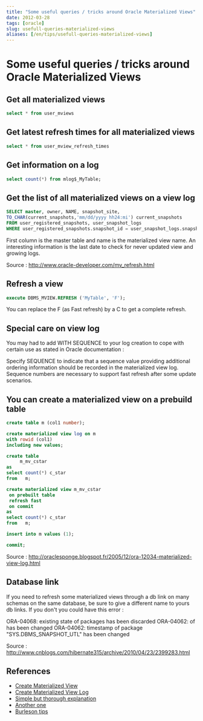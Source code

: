 ```yaml
---
title: "Some useful queries / tricks around Oracle Materialized Views"
date: 2012-03-28
tags: [oracle]
slug: usefull-queries-materialized-views
aliases: [/en/tips/usefull-queries-materialized-views]
---
```

# Some useful queries / tricks around Oracle Materialized Views

## Get all materialized views

```sql
select * from user_mviews
```

## Get latest refresh times for all materialized views

```sql
select * from user_mview_refresh_times
```

## Get information on a log

```sql
select count(*) from mlog$_MyTable;
```

## Get the list of all materialized views on a view log

```sql
SELECT master, owner, NAME, snapshot_site, 
TO_CHAR(current_snapshots,'mm/dd/yyyy hh24:mi') current_snapshots
FROM user_registered_snapshots, user_snapshot_logs
WHERE user_registered_snapshots.snapshot_id = user_snapshot_logs.snapshot_id (+)
```

First column is the master table and name is the materialized view name. An interesting information is the last date to check for never updated view and growing logs.

Source : http://www.oracle-developer.com/mv_refresh.html

## Refresh a view

```sql
execute DBMS_MVIEW.REFRESH ('MyTable', 'F');
```

You can replace the F (as Fast refresh) by a C to get a complete refresh.

## Special care on view log

You may had to add WITH SEQUENCE to your log creation to cope with certain use as stated in Oracle documentation :

Specify SEQUENCE to indicate that a sequence value providing additional ordering information should be recorded in the materialized view log. Sequence numbers are necessary to support fast refresh after some update scenarios.

## You can create a materialized view on a prebuild table

```sql
create table m (col1 number);

create materialized view log on m
with rowid (col1)
including new values;

create table
     m_mv_cstar
as
select count(*) c_star
from   m;

create materialized view m_mv_cstar
 on prebuilt table
 refresh fast
 on commit
as
select count(*) c_star
from   m;

insert into m values (1);

commit;
```

Source : http://oraclesponge.blogspot.fr/2005/12/ora-12034-materialized-view-log.html

## Database link

If you need to refresh some materialized views through a db link on many schemas on the same database, be sure to give a different name to yours db links. If you don't you could have this error :

ORA-04068: existing state of packages has been discarded
ORA-04062: of has been changed
ORA-04062: timestamp of package "SYS.DBMS_SNAPSHOT_UTL" has been changed

Source : http://www.cnblogs.com/hibernate315/archive/2010/04/23/2399283.html

## References

*	[Create Materialized View](http://docs.oracle.com/cd/B12037_01/server.101/b10759/statements_6002.htm)
*	[Create Materialized View Log](http://docs.oracle.com/cd/B12037_01/server.101/b10759/statements_6003.htm)
*	[Simple but thorough explanation](http://www.sqlsnippets.com/en/topic-12868.html)
*	[Another one](http://www.skill-guru.com/blog/2010/01/03/understanding-materialized-view-in-oracle/)
*	[Burleson tips](http://www.dba-oracle.com/art_9i_mv.htm)


